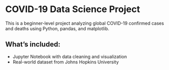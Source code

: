 # COVID-19 Data Science Project

This is a beginner-level project analyzing global COVID-19 confirmed cases and deaths using Python, pandas, and matplotlib.

## What’s included:
- Jupyter Notebook with data cleaning and visualization
- Real-world dataset from Johns Hopkins University
